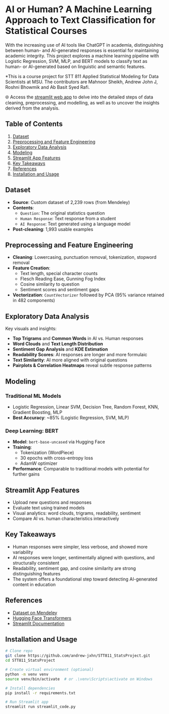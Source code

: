 # AI or Human? A Machine Learning Approach to Text Classification for Statistical Courses
With the increasing use of AI tools like ChatGPT in academia, distinguishing between human- and AI-generated responses is essential for maintaining academic integrity. This project explores a machine learning pipeline with Logistic Regression, SVM, MLP, and BERT models to classify text as human- or AI-generated based on linguistic and semantic features.

*This is a course project for STT 811 Applied Statistical Modeling for Data Scientists at MSU. The contributors are Mahnoor Sheikh, Andrew John J, Roshni Bhowmik and Ab Basit Syed Rafi.

🌐 Access the [streamlit web app](https://nlp-approach-to-ai-text-classification-stt-811.streamlit.app/) to delve into the detailed steps of data cleaning, preprocessing, and modelling, as well as to uncover the insights derived from the analysis.

## Table of Contents
1. [Dataset](#dataset)
2. [Preprocessing and Feature Engineering](#preprocessing-and-feature-engineering)
3. [Exploratory Data Analysis](#exploratory-data-analysis)
4. [Modeling](#modeling)
5. [Streamlit App Features](#streamlit-app-features)
6. [Key Takeaways](#key-takeaways)
7. [References](#references)
8. [Installation and Usage](#installation-and-usage)

## Dataset
- **Source**: Custom dataset of 2,239 rows (from Mendeley)
- **Contents**:
  - `Question`: The original statistics question
  - `Human Response`: Text response from a student
  - `AI Response`: Text generated using a language model
- **Post-cleaning**: 1,993 usable examples

## Preprocessing and Feature Engineering
- **Cleaning**: Lowercasing, punctuation removal, tokenization, stopword removal
- **Feature Creation**:
  - Text length, special character counts
  - Flesch Reading Ease, Gunning Fog Index
  - Cosine similarity to question
  - Sentiment scores and sentiment gaps
- **Vectorization**: `CountVectorizer` followed by PCA (95% variance retained in 482 components)

## Exploratory Data Analysis
Key visuals and insights:
- **Top Trigrams** and **Common Words** in AI vs. Human responses
- **Word Clouds** and **Text Length Distribution**
- **Sentiment Gap Analysis** and **KDE Estimation**
- **Readability Scores**: AI responses are longer and more formulaic
- **Text Similarity**: AI more aligned with original questions
- **Pairplots & Correlation Heatmaps** reveal subtle response patterns

## Modeling
### Traditional ML Models
- Logistic Regression, Linear SVM, Decision Tree, Random Forest, KNN, Gradient Boosting, MLP
- **Best Accuracy**: ~85% (Logistic Regression, SVM, MLP)

### Deep Learning: BERT
- **Model**: `bert-base-uncased` via Hugging Face
- **Training**:
  - Tokenization (WordPiece)
  - 30 epochs with cross-entropy loss
  - AdamW optimizer
- **Performance**: Comparable to traditional models with potential for further gains

## Streamlit App Features
- Upload new questions and responses
- Evaluate text using trained models
- Visual analytics: word clouds, trigrams, readability, sentiment
- Compare AI vs. human characteristics interactively

## Key Takeaways
- Human responses were simpler, less verbose, and showed more variability
- AI responses were longer, sentimentally aligned with questions, and structurally consistent
- Readability, sentiment gap, and cosine similarity are strong distinguishing features
- The system offers a foundational step toward detecting AI-generated content in education

## References
- [Dataset on Mendeley](https://data.mendeley.com/datasets/mh892rksk2/4)
- [Hugging Face Transformers](https://huggingface.co/transformers/)
- [Streamlit Documentation](https://docs.streamlit.io/)

## Installation and Usage
```bash
# Clone repo
git clone https://github.com/andrew-jxhn/STT811_StatsProject.git
cd STT811_StatsProject

# Create virtual environment (optional)
python -m venv venv
source venv/bin/activate  # or .\venv\Scripts\activate on Windows

# Install dependencies
pip install -r requirements.txt

# Run Streamlit app
streamlit run streamlit_code.py
```
